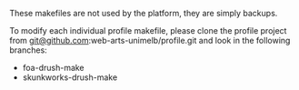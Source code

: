 These makefiles are not used by the platform, they are simply backups.

To modify each individual profile makefile, please clone the profile
project from git@github.com:web-arts-unimelb/profile.git and look in
the following branches:

 * foa-drush-make
 * skunkworks-drush-make
